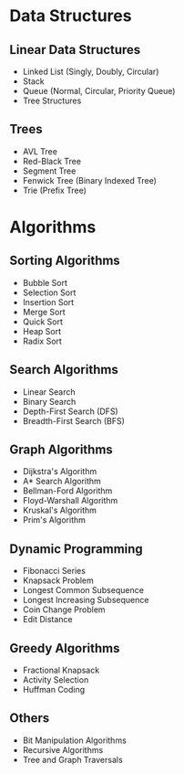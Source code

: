 # Data Structures

## Linear Data Structures
- Linked List (Singly, Doubly, Circular)
- Stack
- Queue (Normal, Circular, Priority Queue)
- Tree Structures

## Trees
- AVL Tree
- Red-Black Tree
- Segment Tree
- Fenwick Tree (Binary Indexed Tree)
- Trie (Prefix Tree)

# Algorithms

## Sorting Algorithms
- Bubble Sort
- Selection Sort
- Insertion Sort
- Merge Sort
- Quick Sort
- Heap Sort
- Radix Sort
   
## Search Algorithms
- Linear Search
- Binary Search
- Depth-First Search (DFS)
- Breadth-First Search (BFS)

## Graph Algorithms
- Dijkstra's Algorithm
- A* Search Algorithm
- Bellman-Ford Algorithm
- Floyd-Warshall Algorithm
- Kruskal's Algorithm
- Prim's Algorithm

## Dynamic Programming
- Fibonacci Series
- Knapsack Problem
- Longest Common Subsequence
- Longest Increasing Subsequence
- Coin Change Problem
- Edit Distance

## Greedy Algorithms
- Fractional Knapsack
- Activity Selection
- Huffman Coding

## Others
- Bit Manipulation Algorithms
- Recursive Algorithms
- Tree and Graph Traversals
